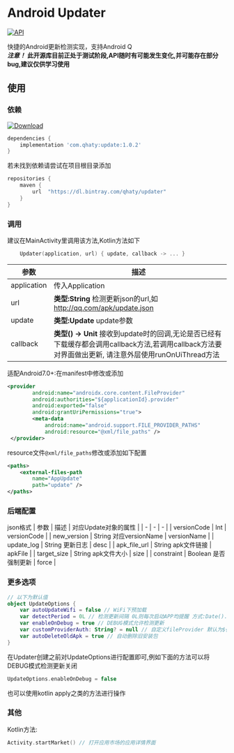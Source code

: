# Android Updater

[![API](https://img.shields.io/badge/API-21%2B-brightgreen.svg?style=flat)](https://android-arsenal.com/api?level=21)

快捷的Android更新检测实现，支持Android Q  
***注意！*** **此开源库目前正处于测试阶段,API随时有可能发生变化,并可能存在部分bug,建议仅供学习使用**

## 使用

### 依赖

[![Download](https://api.bintray.com/packages/qhaty/updater/updater/images/download.svg)](https://bintray.com/qhaty/updater/updater/_latestVersion)

```gradle
dependencies {
    implementation 'com.qhaty:update:1.0.2'
}
```

若未找到依赖请尝试在项目根目录添加

```gradle
repositories {
    maven {
        url  "https://dl.bintray.com/qhaty/updater"
    }
}
```

### 调用

建议在MainActivity里调用该方法,Kotlin方法如下

```kotlin
    Updater(application, url) { update, callback -> ... }
```

| 参数 | 描述 |
| - | - |
| application | 传入Application |
| url | **类型:String** 检测更新json的url,如 <http://qq.com/apk/update.json> |
| update | **类型:Update** update参数 |
| callback | **类型() -> Unit** 接收到update时的回调,无论是否已经有下载缓存都会调用callback方法,若调用callback方法要对界面做出更新, 请注意外层使用runOnUiThread方法 |

适配Android7.0+:在manifest中修改或添加

```xml
<provider
        android:name="androidx.core.content.FileProvider"
        android:authorities="${applicationId}.provider"
        android:exported="false"
        android:grantUriPermissions="true">
        <meta-data
            android:name="android.support.FILE_PROVIDER_PATHS"
            android:resource="@xml/file_paths" />
 </provider>
```

resource文件```@xml/file_paths```修改或添加如下配置

```xml
<paths>
    <external-files-path
        name="AppUpdate"
        path="update" />
</paths>
```

### 后端配置

json格式
| 参数 | 描述 | 对应Update对象的属性 |
| - | - | - |
| versionCode | Int | versionCode |
| new_version | String 对应versionName | versionName |
| update_log | String 更新日志 | desc |
| apk_file_url | String apk文件链接 | apkFile |
| target_size | String apk文件大小 | size |
| constraint | Boolean 是否强制更新 | force |

### 更多选项

```kotlin
// 以下为默认值
object UpdateOptions {
    var autoUpdateWifi = false // WiFi下预加载
    var detectPeriod = 0L // 检测更新间隔 0L则每次启动APP均提醒 方式:Date().time
    var enableOnDebug = true // DEBUG模式允许检测更新
    var customProviderAuth: String? = null // 自定义fileProvider 默认为${packageName}.provider
    var autoDeleteOldApk = true // 自动删除旧安装包
}
```

在Updater创建之前对UpdateOptions进行配置即可,例如下面的方法可以将DEBUG模式检测更新关闭

```kotlin
UpdateOptions.enableOnDebug = false
```

也可以使用kotlin apply之类的方法进行操作

### 其他

Kotlin方法:  

```kotlin
Activity.startMarket() // 打开应用市场的应用详情界面
```
